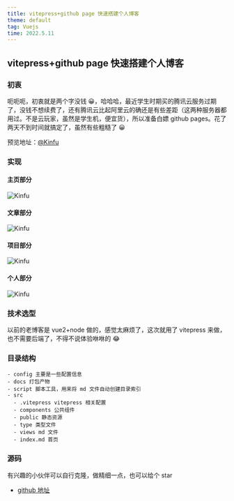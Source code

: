 ```yaml
---
title: vitepress+github page 快速搭建个人博客
theme: default
tag: Vuejs
time: 2022.5.11
---
```


## vitepress+github page 快速搭建个人博客

### 初衷

呃呃呃，初衷就是两个字没钱 😀，哈哈哈，最近学生时期买的腾讯云服务过期了，没钱不想续费了，还有腾讯云比起阿里云的确还是有些差距（这两种服务器都用过。不是云玩家，虽然是学生机，便宜货），所以准备白嫖 github pages。花了两天不到时间就搞定了，虽然有些粗糙了 😀

预览地址：[@Kinfu](kinfuy.github.io)

### 实现

#### 主页部分

![Kinfu](/articles/blog.jpg)

#### 文章部分

![Kinfu](/articles/blog2.jpg)

#### 项目部分

![Kinfu](/articles/blog1.jpg)

#### 个人部分

![Kinfu](/articles/blog3.jpg)

### 技术选型

以前的老博客是 vue2+node 做的，感觉太麻烦了，这次就用了 vitepress 来做，也不需要后端了，不得不说体验咻咻的 😂

### 目录结构

```
- config 主要是一些配置信息
- docs 打包产物
- script 脚本工具，用来将 md 文件自动创建目录索引
- src
  - .vitepress vitepress 相关配置
  - components 公共组件
  - public 静态资源
  - type 类型文件
  - views md 文件
  - index.md 首页

```

### 源码

有兴趣的小伙伴可以自行克隆，做精细一点，也可以给个 star

- [github 地址](https://github.com/kinfuy/kinfuy.github.io)
